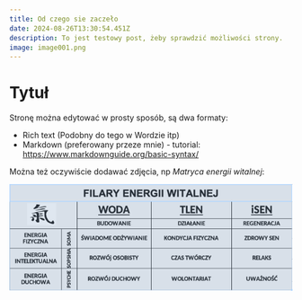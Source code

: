 ```yaml
---
title: Od czego sie zaczeło
date: 2024-08-26T13:30:54.451Z
description: To jest testowy post, żeby sprawdzić możliwości strony.
image: image001.png
---
```

# Tytuł

Stronę można edytować w prosty sposób, są dwa formaty:

* Rich text (Podobny do tego w Wordzie itp)
* Markdown (preferowany przeze mnie) - tutorial: https://www.markdownguide.org/basic-syntax/

Można też oczywiście dodawać zdjęcia, np *Matryca energii witalnej*:



![alternatywny tekst](screen-shot-2024-08-08-at-21.46.25.png "Matryca energii witalnej")